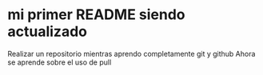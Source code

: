 # mi primer README siendo actualizado
Realizar un repositorio mientras aprendo completamente git y github
Ahora se aprende sobre el uso de pull
